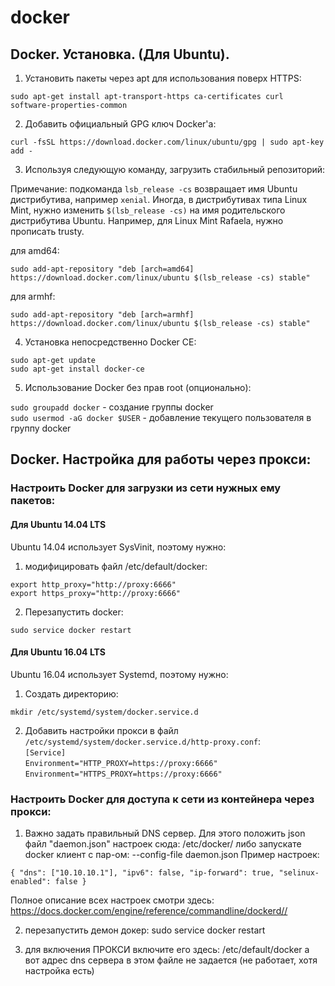 # docker

## Docker. Установка. (Для Ubuntu).

1) Установить пакеты через apt для использования поверх HTTPS:

`sudo apt-get install apt-transport-https ca-certificates curl software-properties-common`

2) Добавить официальный GPG ключ Docker'а:

`curl -fsSL https://download.docker.com/linux/ubuntu/gpg | sudo apt-key add -`

3) Используя следующую команду, загрузить стабильный репозиторий:

Примечание: подкоманда `lsb_release -cs` возвращает имя Ubuntu дистрибутива, например `xenial`.
Иногда, в дистрибутивах типа Linux Mint, нужно изменить `$(lsb_release -cs)` на имя родительского
дистрибутива Ubuntu. Например, для Linux Mint Rafaela, нужно прописать trusty.

для amd64:

`sudo add-apt-repository "deb [arch=amd64] https://download.docker.com/linux/ubuntu $(lsb_release -cs) stable"`

для armhf:

`sudo add-apt-repository "deb [arch=armhf] https://download.docker.com/linux/ubuntu $(lsb_release -cs) stable"`

4) Установка непосредственно Docker CE:

`sudo apt-get update`<br/>
`sudo apt-get install docker-ce`

5) Использование Docker без прав root (опционально):

`sudo groupadd docker` - создание группы docker<br/>
`sudo usermod -aG docker $USER` - добавление текущего пользователя в группу docker

## Docker. Настройка для работы через прокси:

### Настроить Docker для загрузки из сети нужных ему пакетов:

#### Для Ubuntu 14.04 LTS

Ubuntu 14.04 использует SysVinit, поэтому нужно:

1) модифицировать файл /etc/default/docker:

`export http_proxy="http://proxy:6666"`<br/>
`export https_proxy="http://proxy:6666"`

2) Перезапустить docker:

`sudo service docker restart`

#### Для Ubuntu 16.04 LTS

Ubuntu 16.04 использует Systemd, поэтому нужно:

1) Создать директорию:

`mkdir /etc/systemd/system/docker.service.d`

2) Добавить настройки прокси в файл
`/etc/systemd/system/docker.service.d/http-proxy.conf`:<br/>
`[Service]`<br/>
`Environment="HTTP_PROXY=https://proxy:6666"`<br/>
`Environment="HTTPS_PROXY=https://proxy:6666"`

### Настроить Docker для доступа к сети из контейнера через прокси:

1) Важно задать правильный DNS сервер. Для этого положить json файл "daemon.json" настроек сюда: /etc/docker/
либо запускате docker клиент с пар-ом: --config-file daemon.json
Пример настроек:

`{
    "dns": ["10.10.10.1"],
    "ipv6": false,
    "ip-forward": true,
    "selinux-enabled": false
}`

Полное описание всех настроек смотри здесь:
https://docs.docker.com/engine/reference/commandline/dockerd//

2) перезапустить демон докер:
sudo service docker restart

3) для включения ПРОКСИ включите его здесь:
/etc/default/docker
а вот адрес dns сервера в этом файле не задается (не работает, хотя настройка есть)
